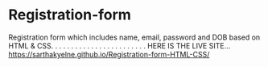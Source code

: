 
# Registration-form
Registration form which includes name, email, password and DOB based on HTML & CSS.
.
.
.
.
.
.
.
.
.
.
.
.
.
.
.
.
.
.
.
.
.
.
.
HERE IS THE LIVE SITE...
https://sarthakyelne.github.io/Registration-form-HTML-CSS/

